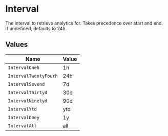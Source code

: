 # Interval

The interval to retrieve analytics for. Takes precedence over start and end. If undefined, defaults to 24h.


## Values

| Name                  | Value                 |
| --------------------- | --------------------- |
| `IntervalOneh`        | 1h                    |
| `IntervalTwentyFourh` | 24h                   |
| `IntervalSevend`      | 7d                    |
| `IntervalThirtyd`     | 30d                   |
| `IntervalNinetyd`     | 90d                   |
| `IntervalYtd`         | ytd                   |
| `IntervalOney`        | 1y                    |
| `IntervalAll`         | all                   |